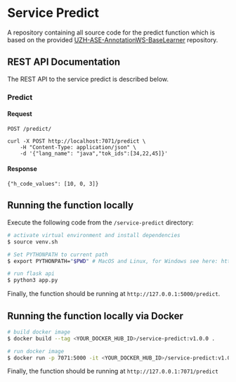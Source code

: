 # Service Predict
A repository containing all source code for the predict function which is based on the provided [UZH-ASE-AnnotationWS-BaseLearner](https://github.com/MEPalma/UZH-ASE-AnnotationWS-BaseLearner) repository.

## REST API Documentation

The REST API to the service predict is described below.

### Predict

#### Request

`POST /predict/`

    curl -X POST http://localhost:7071/predict \
        -H "Content-Type: application/json" \
        -d '{"lang_name": "java","tok_ids":[34,22,45]}'

#### Response

    {"h_code_values": [10, 0, 3]}

## Running the function locally
Execute the following code from the `/service-predict` directory:

```bash
# activate virtual environment and install dependencies
$ source venv.sh

# Set PYTHONPATH to current path
$ export PYTHONPATH="$PWD" # MacOS and Linux, for Windows see here: https://bic-berkeley.github.io/psych-214-fall-2016/using_pythonpath.html

# run flask api
$ python3 app.py
```

Finally, the function should be running at ```http://127.0.0.1:5000/predict```. 

## Running the function locally via Docker

```bash
# build docker image
$ docker build --tag <YOUR_DOCKER_HUB_ID>/service-predict:v1.0.0 .

# run docker image
$ docker run -p 7071:5000 -it <YOUR_DOCKER_HUB_ID>/service-predict:v1.0.0
```

Finally, the function should be running at ```http://127.0.0.1:7071/predict```